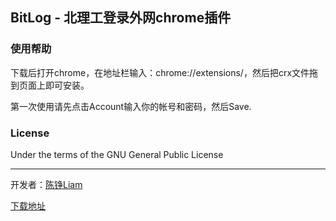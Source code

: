 BitLog - 北理工登录外网chrome插件
---
### 使用帮助
下载后打开chrome，在地址栏输入：chrome://extensions/，然后把crx文件拖到页面上即可安装。

第一次使用请先点击Account输入你的帐号和密码，然后Save.

### License

Under the terms of the GNU General Public License
- - - - - - - 

开发者：[陈铮Liam](http://liamchzh.github.io/about/)

[下载地址](http://pan.baidu.com/s/1bn5VgBH)
